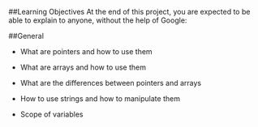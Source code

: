##Learning Objectives
At the end of this project, you are expected to be able to explain to anyone, without the help of Google:

##General

- What are pointers and how to use them

- What are arrays and how to use them

- What are the differences between pointers and arrays

- How to use strings and how to manipulate them

- Scope of variables
